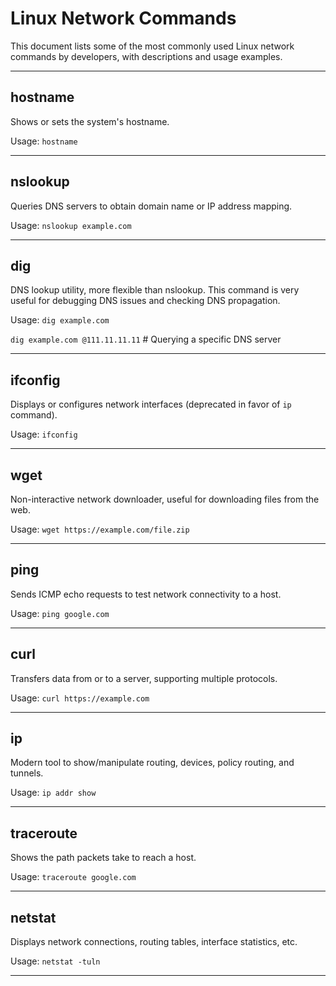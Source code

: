 # Linux Network Commands

This document lists some of the most commonly used Linux network commands by developers, with descriptions and usage
examples.

---

## hostname

Shows or sets the system's hostname.

Usage:
`hostname`

---

## nslookup

Queries DNS servers to obtain domain name or IP address mapping.

Usage:
`nslookup example.com`

---

## dig

DNS lookup utility, more flexible than nslookup.
This command is very useful for debugging DNS issues and checking DNS propagation.

Usage:
`dig example.com`

`dig example.com @111.11.11.11` # Querying a specific DNS server

---

## ifconfig

Displays or configures network interfaces (deprecated in favor of `ip` command).

Usage:
`ifconfig`

---

## wget

Non-interactive network downloader, useful for downloading files from the web.

Usage:
`wget https://example.com/file.zip`

---

## ping

Sends ICMP echo requests to test network connectivity to a host.

Usage:
`ping google.com`

---

## curl

Transfers data from or to a server, supporting multiple protocols.

Usage:
`curl https://example.com`

---

## ip

Modern tool to show/manipulate routing, devices, policy routing, and tunnels.

Usage:
`ip addr show`

---

## traceroute

Shows the path packets take to reach a host.

Usage:
`traceroute google.com`

---

## netstat

Displays network connections, routing tables, interface statistics, etc.

Usage:
`netstat -tuln`

---

